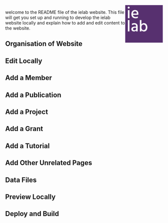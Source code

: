 <img src="images/logos/ielab-page001.png" width="120px" height="120px" style="float: right;">

welcome to the README file of the ielab website. This file will get you set up and running to develop the ielab website locally and explain how to add and edit content to the website.

## Organisation of Website

## Edit Locally

## Add a Member

## Add a Publication

## Add a Project

## Add a Grant

## Add a Tutorial

## Add Other Unrelated Pages

## Data Files

## Preview Locally

## Deploy and Build

